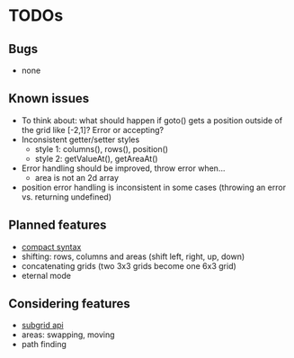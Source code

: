 # TODOs

## Bugs

* none

## Known issues

* To think about: what should happen if goto() gets a position outside of the grid like [-2,1]? Error or accepting?
* Inconsistent getter/setter styles
    * style 1: columns(), rows(), position()
    * style 2: getValueAt(), getAreaAt()
* Error handling should be improved, throw error when... 
    * area is not an 2d array
* position error handling is inconsistent in some cases (throwing an error vs. returning undefined)

## Planned features

* [compact syntax](compact-syntax.md)
* shifting: rows, columns and areas (shift left, right, up, down)
* concatenating grids (two 3x3 grids become one 6x3 grid)
* eternal mode

## Considering features

* [subgrid api](subrid-api.md)
* areas: swapping, moving
* path finding


